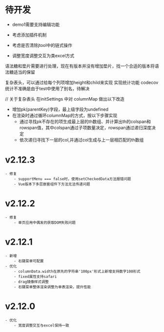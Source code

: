 # 待开发
- demo1需要支持编辑功能

- 考虑添加插件机制
- 考虑是否清除jtool中的链式操作
- 调整宽度调整交互为类excel方式

语法糖和垫片需要进行处理，现在有版本并没有增加垫片，找一个合适的版本将语法糖适当的保留

复杂表头，可以通过给每个列项增加height和child来实现
实现统计功能 
codecov统计不准确是由于test中使用了别名，待解决


// 关于复杂表头
在initSettings 中对 columnMap 做出以下改造
- 增加pk(parentKey)字段，最上级字段为undefined
- 在渲染时通过循环columnMap的方式，按以下步骤实现
    - 通过寻找pk不存在的项生成最上层的th数组、并计算出th的colspan和rowspan值，其中colspan通过子项数量决定，rowspan通过递归深度决定
    - 依次递归寻找下一层的col,并通过col生成与上一层相匹配的th数组


# v2.12.3
    - 修复
        - supportMenu === false时，使用setCheckedData方法报错问题
        - Vue版本下多层嵌套组件下方法无法传递问题
        
# v2.12.2
    - 修复
        - 单页应用中偶发的获取DOM失败问题
         
# v2.12.1
    - 新增
        - 右键菜单可配置
    - 优化
        - columnData.width在原先的字符串'100px'形式上新增支持数字100形式
        - fixed属性支持safari
        - drag镜像样式调整
        - 右键菜单整体渲染调整为单表渲染，提升性能

# v2.12.0
    - 优化
        - 宽度调整交互与excel保持一致
